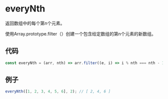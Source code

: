 # everyNth

返回数组中的每个第n个元素。

使用Array.prototype.filter（）创建一个包含给定数组的第n个元素的新数组。

## 代码

```js
const everyNth = (arr, nth) => arr.filter((e, i) => i % nth === nth - 1);
```

## 例子

```js
everyNth([1, 2, 3, 4, 5, 6], 2); // [ 2, 4, 6 ]
```

